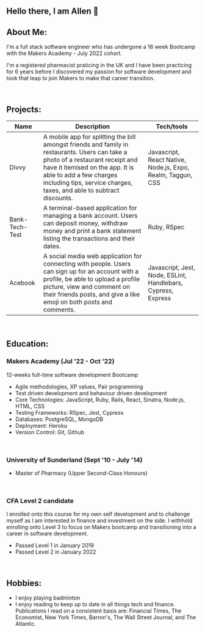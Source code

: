 ## Hello there, I am Allen 👋

<!--
**allengoh/allengoh** is a ✨ _special_ ✨ repository because its `README.md` (this file) appears on your GitHub profile.

Here are some ideas to get you started:

- 🔭 I’m currently working on ...
- 🌱 I’m currently learning ...
- 👯 I’m looking to collaborate on ...
- 🤔 I’m looking for help with ...
- 💬 Ask me about ...
- 📫 How to reach me: ...
- 😄 Pronouns: ...
- ⚡ Fun fact: ...
-->

## About Me:

<p>I'm a full stack software engineer who has undergone a 16 week Bootcamp with the Makers Academy - July 2022 cohort.</p>
<p>I'm a registered pharmacist praticing in the UK and I have been practicing for 6 years before I discovered my passion for software development and took that leap to join Makers to make that career transition.</p>
<br>

## Projects:

| Name               | Description                        | Tech/tools                               |
| -------------------| ---------------------------------- | -----------------------------------------|
| Divvy    | A mobile app for splitting the bill amongst friends and family in restaurants. Users can take a photo of a restaurant receipt and have it itemised on the app. It is able to add a few charges including tips, service charges, taxes, and able to subtract discounts.           | Javascript, React Native, Node.js, Expo, Realm, Taggun, CSS          |                               
| Bank-Tech-Test | A terminal-based application for managing a bank account. Users can deposit money, withdraw money and print a bank statement listing the transactions and their dates.  | Ruby, RSpec 
| Acebook | A social media web application for connecting with people. Users can sign up for an account with a profile, be able to upload a profile picture, view and comment on their friends posts, and give a like emoji on both posts and comments.  | Javascript, Jest, Node, ESLint, Handlebars, Cypress, Express

<br>

##  Education:

### Makers Academy (Jul '22 - Oct '22)
12-weeks full-time software development Bootcamp
- Agile methodologies, XP values, Pair programming
- Test driven development and behaviour driven development
- Core Technologies: JavaScript, Ruby, Rails, React, Sinatra, Node.js, HTML, CSS
- Testing Frameworks: RSpec, Jest, Cypress
- Databases: PostgreSQL, MongoDB
- Deployment: Heroku
- Version Control: Git, Github

<br>

### University of Sunderland (Sept '10 - July '14)
- Master of Pharmacy (Upper Second-Class Honours)

<br>

### CFA Level 2 candidate
I enrolled onto this course for my own self development and to challenge myself as I am interested in finance and investment on the side. I withhold enrolling onto Level 3 to focus on Makers bootcamp and transitioning into a career in software development. 
- Passed Level 1 in January 2019
- Passed Level 2 in January 2022

<br>

## Hobbies:
- I enjoy playing badminton
- I enjoy reading to keep up to date in all things tech and finance. Publications I read on a consistent basis are: Financial Times, The Economist, New York Times, Barron's, The Wall Street Journal, and The Atlantic.

